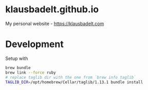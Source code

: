 # klausbadelt.github.io

My personal website - https://klausbadelt.com

# Development

Setup with

```sh
brew bundle
brew link --force ruby
# replace taglib dir with the one from `brew info taglib`
TAGLIB_DIR=/opt/homebrew/Cellar/taglib/1.13.1 bundle install
```
